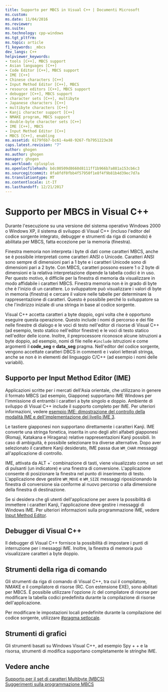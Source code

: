```yaml
---
title: Supporto per MBCS in Visual C++ | Documenti Microsoft
ms.custom: 
ms.date: 11/04/2016
ms.reviewer: 
ms.suite: 
ms.technology: cpp-windows
ms.tgt_pltfrm: 
ms.topic: article
f1_keywords: _mbcs
dev_langs: C++
helpviewer_keywords:
- tools [C++], MBCS support
- Asian languages [C++]
- Code Editor [C++], MBCS support
- IME [C++]
- Chinese characters [C++]
- Input Method Editor [C++], MBCS
- resource editors [C++], MBCS support
- debugger [C++], MBCS support
- character sets [C++], multibyte
- Japanese characters [C++]
- multibyte characters [C++]
- Kanji character support [C++]
- NMAKE program, MBCS support
- double-byte character sets [C++]
- IME [C++], MBCS
- Input Method Editor [C++]
- MBCS [C++], enabling
ms.assetid: 6179f6b7-bc61-4a48-9267-fb7951223e38
caps.latest.revision: "7"
author: ghogen
ms.author: ghogen
manager: ghogen
ms.workload: cplusplus
ms.openlocfilehash: bdc00509d8660d8111ff1b966b7a881a153cb6c3
ms.sourcegitcommit: 8fa8fdf0fbb4f57950f1e8f4f9b81b4d39ec7d7a
ms.translationtype: MT
ms.contentlocale: it-IT
ms.lasthandoff: 12/21/2017
---
```

# <a name="mbcs-support-in-visual-c"></a>Supporto per MBCS in Visual C++
Durante l'esecuzione su una versione del sistema operativo Windows 2000 o Windows XP, il sistema di sviluppo di Visual C++ (incluso l'editor del codice sorgente integrato, debugger e strumenti da riga di comando) è abilitata per MBCS, fatta eccezione per la memoria (finestra).  
  
 Finestra memoria non interpreta i byte di dati come caratteri MBCS, anche se è possibile interpretati come caratteri ANSI o Unicode. Caratteri ANSI sono sempre di dimensioni pari a 1 byte e i caratteri Unicode sono di dimensioni pari a 2 byte. Con MBCS, caratteri possono essere 1 o 2 byte di dimensioni e la relativa interpretazione dipende la tabella codici è in uso. Per questo motivo, è difficile per la finestra di memoria da visualizzare in modo affidabile i caratteri MBCS. Finestra memoria non è in grado di byte che è l'inizio di un carattere. Lo sviluppatore può visualizzare i valori di byte in memoria (finestra) e cercare il valore nelle tabelle per determinare la rappresentazione di caratteri. Questo è possibile perché lo sviluppatore sa che l'indirizzo iniziale di una stringa in base al codice sorgente.  
  
 Visual C++ accetta caratteri a byte doppio, ogni volta che è opportuno eseguire questa operazione. Questo include i nomi di percorso e dei file nelle finestre di dialogo e le voci di testo nell'editor di risorse di Visual C++ (ad esempio, testo statico nell'editor finestre) e le voci di testo statico nell'editor delle icone. Inoltre, il preprocessore riconosce alcune istruzioni a byte doppio, ad esempio, nomi di file nelle `#include` istruzioni e come argomenti il **code_seg** e **data_seg** pragma. Nell'editor del codice sorgente, vengono accettate caratteri DBCS in commenti e i valori letterali stringa, anche se non è in elementi del linguaggio C/C++ (ad esempio i nomi delle variabili).  
  
##  <a name="_core_support_for_the_input_method_editor_.28.ime.29"></a>Supporto per Input Method Editor (IME)  
 Applicazioni scritte per i mercati dell'Asia orientale, che utilizzano in genere il formato MBCS (ad esempio, Giappone) supportano IME Windows per l'immissione di entrambi i caratteri a byte singolo e doppio. Ambiente di sviluppo di Visual C++ include il supporto completo per IME. Per ulteriori informazioni, vedere [esempio IME: dimostrazione del controllo della modalità IME e dell'implementazione del livello IME 3](http://msdn.microsoft.com/en-us/87ebdf65-cef0-451d-a6fc-d5fb64178b14).  
  
 Le tastiere giapponesi non supportano direttamente i caratteri Kanji. IME converte una stringa fonetica, inserita in uno degli altri alfabeti giapponesi (Romaji, Katakana e Hiragana) relative rappresentazioni Kanji possibili. In caso di ambiguità, è possibile selezionare tra diverse alternative. Dopo aver selezionato il carattere Kanji desiderato, IME passa due `WM_CHAR` messaggi all'applicazione di controllo.  
  
 IME, attivata da ALT +\` combinazione di tasti, viene visualizzato come un set di pulsanti (un indicatore) e una finestra di conversione. L'applicazione consente di posizionare la finestra nel punto di inserimento di testo. L'applicazione deve gestire `WM_MOVE` e `WM_SIZE` messaggi riposizionando la finestra di conversione sia conforme al nuovo percorso o alla dimensione della finestra di destinazione.  
  
 Se si desidera che gli utenti dell'applicazione per avere la possibilità di immettere i caratteri Kanji, l'applicazione deve gestire i messaggi di Windows IME. Per ulteriori informazioni sulla programmazione IME, vedere [Input Method Editor](https://msdn.microsoft.com/en-us/library/ms776145.aspx).  
  
## <a name="visual-c-debugger"></a>Debugger di Visual C++  
 Il debugger di Visual C++ fornisce la possibilità di impostare i punti di interruzione per i messaggi IME. Inoltre, la finestra di memoria può visualizzare caratteri a byte doppio.  
  
## <a name="command-line-tools"></a>Strumenti della riga di comando  
 Gli strumenti da riga di comando di Visual C++, tra cui il compilatore, NMAKE e il compilatore di risorse (RC. Con estensione EXE), sono abilitati per MBCS. È possibile utilizzare l'opzione /c del compilatore di risorse per modificare la tabella codici predefinita durante la compilazione di risorse dell'applicazione.  
  
 Per modificare le impostazioni locali predefinite durante la compilazione del codice sorgente, utilizzare [#pragma setlocale](../preprocessor/setlocale.md).  
  
## <a name="graphical-tools"></a>Strumenti di grafici  
 Gli strumenti basati su Windows Visual C++, ad esempio Spy + + e la risorsa, strumenti di modifica supportano completamente le stringhe IME.  
  
## <a name="see-also"></a>Vedere anche  
 [Supporto per il set di caratteri Multibyte (MBCS)](../text/support-for-multibyte-character-sets-mbcss.md)   
 [Suggerimenti sulla programmazione MBCS](../text/mbcs-programming-tips.md)